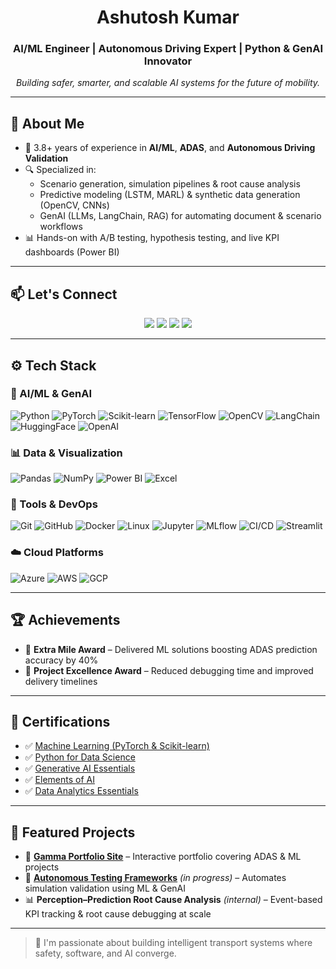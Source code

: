 <h1 align="center">Ashutosh Kumar</h1>
<h3 align="center">AI/ML Engineer | Autonomous Driving Expert | Python & GenAI Innovator</h3>
<p align="center"><i>Building safer, smarter, and scalable AI systems for the future of mobility.</i></p>

---

## 🧠 About Me

- 🤖 3.8+ years of experience in **AI/ML**, **ADAS**, and **Autonomous Driving Validation**
- 🔍 Specialized in:
  - Scenario generation, simulation pipelines & root cause analysis
  - Predictive modeling (LSTM, MARL) & synthetic data generation (OpenCV, CNNs)
  - GenAI (LLMs, LangChain, RAG) for automating document & scenario workflows
- 📊 Hands-on with A/B testing, hypothesis testing, and live KPI dashboards (Power BI)

---
## 📫 Let's Connect

<p align="center">
  <a href="https://www.linkedin.com/in/ashutoshrskiaa"><img src="https://img.shields.io/badge/LinkedIn-blue?style=for-the-badge&logo=linkedin&logoColor=white"/></a>
  <a href="mailto:ashutoshrskiaa@gmail.com"><img src="https://img.shields.io/badge/Gmail-D14836?style=for-the-badge&logo=gmail&logoColor=white"/></a>
  <a href="https://github.com/rskiaa"><img src="https://img.shields.io/badge/GitHub-000?style=for-the-badge&logo=github&logoColor=white"/></a>
  <a href="https://autonomous-driving-innov-d7ai06c.gamma.site/ashutoshkumar"><img src="https://img.shields.io/badge/Portfolio-000?style=for-the-badge&logo=About.me&logoColor=white"/></a>
</p>

---
## ⚙️ Tech Stack

### 🧠 AI/ML & GenAI  
![Python](https://img.shields.io/badge/Python-3670A0?style=flat&logo=python&logoColor=ffdd54)
![PyTorch](https://img.shields.io/badge/PyTorch-EE4C2C?style=flat&logo=pytorch&logoColor=white)
![Scikit-learn](https://img.shields.io/badge/Scikit--learn-F7931E?style=flat&logo=scikit-learn&logoColor=white)
![TensorFlow](https://img.shields.io/badge/TensorFlow-FF6F00?style=flat&logo=tensorflow&logoColor=white)
![OpenCV](https://img.shields.io/badge/OpenCV-27338e?style=flat&logo=opencv&logoColor=white)
![LangChain](https://img.shields.io/badge/LangChain-000000?style=flat&logo=LangChain&logoColor=white)
![HuggingFace](https://img.shields.io/badge/HuggingFace-FCC624?style=flat&logo=huggingface&logoColor=black)
![OpenAI](https://img.shields.io/badge/OpenAI-412991?style=flat&logo=openai&logoColor=white)

### 📊 Data & Visualization  
![Pandas](https://img.shields.io/badge/Pandas-150458?style=flat&logo=pandas&logoColor=white)
![NumPy](https://img.shields.io/badge/NumPy-013243?style=flat&logo=numpy&logoColor=white)
![Power BI](https://img.shields.io/badge/Power%20BI-F2C811?style=flat&logo=powerbi&logoColor=black)
![Excel](https://img.shields.io/badge/Excel-217346?style=flat&logo=microsoft-excel&logoColor=white)

### 🧰 Tools & DevOps  
![Git](https://img.shields.io/badge/Git-F05032?style=flat&logo=git&logoColor=white)
![GitHub](https://img.shields.io/badge/GitHub-181717?style=flat&logo=github&logoColor=white)
![Docker](https://img.shields.io/badge/Docker-2496ED?style=flat&logo=docker&logoColor=white)
![Linux](https://img.shields.io/badge/Linux-FCC624?style=flat&logo=linux&logoColor=black)
![Jupyter](https://img.shields.io/badge/Jupyter-F37626?style=flat&logo=jupyter&logoColor=white)
![MLflow](https://img.shields.io/badge/MLflow-0194E2?style=flat&logo=mlflow&logoColor=white)
![CI/CD](https://img.shields.io/badge/CI%2FCD-blue?style=flat&logo=githubactions&logoColor=white)
![Streamlit](https://img.shields.io/badge/Streamlit-FF4B4B?style=flat&logo=streamlit&logoColor=white)

### ☁️ Cloud Platforms  
![Azure](https://img.shields.io/badge/Azure-0078D4?style=flat&logo=microsoft-azure&logoColor=white)
![AWS](https://img.shields.io/badge/AWS-FF9900?style=flat&logo=amazon-aws&logoColor=white)
![GCP](https://img.shields.io/badge/GCP-4285F4?style=flat&logo=google-cloud&logoColor=white)

---

## 🏆 Achievements

- 🥇 **Extra Mile Award** – Delivered ML solutions boosting ADAS prediction accuracy by 40%
- 🥈 **Project Excellence Award** – Reduced debugging time and improved delivery timelines

---

## 📜 Certifications

- ✅ [Machine Learning (PyTorch & Scikit-learn)](https://www.linkedin.com/learning/certificates/e5dbdd80fcf133153b9b7cfb1d3040a90374849d9f9dfedb3440b42cb830062d)  
- ✅ [Python for Data Science](https://www.credly.com/badges/fddef4a6-142f-43e3-ab50-f82ee36d169a/public_url)  
- ✅ [Generative AI Essentials](https://www.linkedin.com/learning/certificates/80b734a790bd434390adc546f888b5c2d64c5b0a40f33183bb756387a7527002)  
- ✅ [Elements of AI](https://certificates.mooc.fi/validate/fhhzj5vl5a)  
- ✅ [Data Analytics Essentials](https://www.linkedin.com/learning/certificates/4ef1db1672430b21353d27e575d38a71c9fef4520e676356752b3ffe8846b312)

---

## 📌 Featured Projects

- 🔗 [**Gamma Portfolio Site**](https://autonomous-driving-innov-d7ai06c.gamma.site/ashutoshkumar) – Interactive portfolio covering ADAS & ML projects
- 🧪 [**Autonomous Testing Frameworks**](https://github.com/rskiaa/gamma-site) *(in progress)* – Automates simulation validation using ML & GenAI
- 📊 **Perception–Prediction Root Cause Analysis** *(internal)* – Event-based KPI tracking & root cause debugging at scale

---

> 🚀 I'm passionate about building intelligent transport systems where safety, software, and AI converge.
